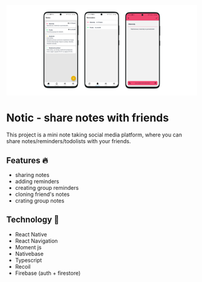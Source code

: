![alt text](https://github.com/woywro/Notic.REACTNATIVE/blob/main/screenshots/banner.png)

# Notic - share notes with friends

This project is a mini note taking social media platform, where you can share notes/reminders/todolists with your friends.

## Features :fire:

- sharing notes
- adding reminders
- creating group reminders
- cloning friend's notes
- crating group notes

## Technology 🔨
- React Native
- React Navigation
- Moment js
- Nativebase
- Typescript
- Recoil 
- Firebase (auth + firestore)

